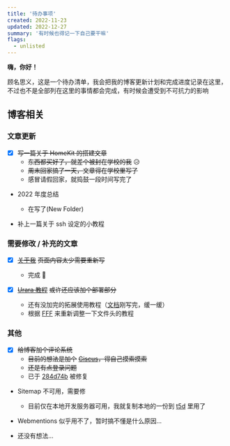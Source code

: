 ```yaml
---
title: '待办事项'
created: 2022-11-23
updated: 2022-12-27
summary: '有时候也得记一下自己要干嘛'
flags:
  - unlisted
---
```


**嗨，你好！**

顾名思义，这是一个待办清单，我会把我的博客更新计划和完成进度记录在这里，不过也不是全部列在这里的事情都会完成，有时候会遭受到不可抗力的影响

## 博客相关

### 文章更新

- [x] ~~写一篇关于 HomeKit 的搭建文章~~
  - ~~东西都买好了，就差个被封在学校的我~~ 😥
  - ~~周末回家搞了一天，文章得在学校里写了~~
  - 感冒请假回家，就捣鼓一段时间写完了

- 2022 年度总结
  - 在写了(New Folder)

- 补上一篇关于 ssh 设定的小教程

### 需要修改 / 补充的文章

- [x] [~~关于我~~](/about) ~~页面内容太少需要重新写~~
  - 完成 🤤

- [x] [~~Urara 教程~~](/post/urara-intro) ~~或许还应该加个部署部分~~
  - 还有没加完的拓展使用教程（[文档](https://urara-docs.netlify.app/zh-hans/)刚写完，缓一缓）
  - 根据 [FFF](https://fff.js.org/) 来重新调整一下文件头的教程

### 其他

- [x] ~~给博客加个评论系统~~
  - ~~目前的想法是加个~~ [~~Giscus~~](https://giscus.app/zh-CN)~~，得自己摸索摸索~~
  - ~~还是有点登录问题~~
  - 已于 [284d74b](https://github.com/importantimport/urara/commit/1ad522ad6929293f33ed678a904c26b4642cb6aa) 被修复

- Sitemap 不可用，需要修
  - 目前仅在本地开发服务器可用，我就复制本地的一份到 [t5d](https://t5d.trle5.xyz/Blog/sitemap.xml) 里用了

- Webmentions 似乎用不了，暂时搞不懂是什么原因...

- 还没有想法...
